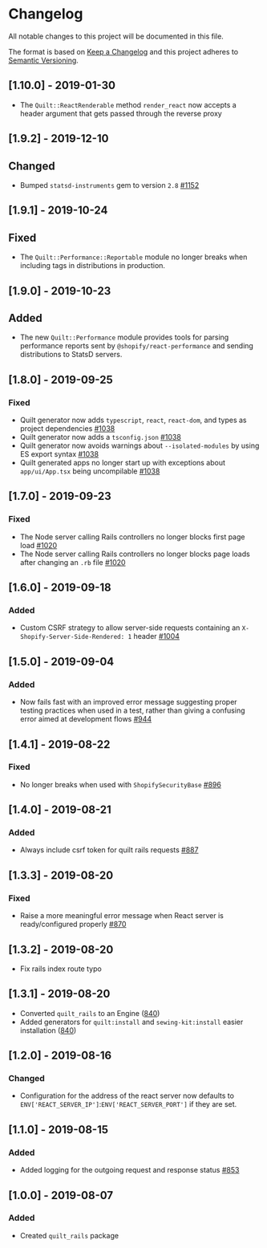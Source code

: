 # Changelog

All notable changes to this project will be documented in this file.

The format is based on [Keep a Changelog](http://keepachangelog.com/en/1.0.0/)
and this project adheres to [Semantic Versioning](http://semver.org/spec/v2.0.0.html).

<!-- ## Unreleased -->

## [1.10.0] - 2019-01-30

- The `Quilt::ReactRenderable` method `render_react` now accepts a header argument that gets passed through the reverse proxy

## [1.9.2] - 2019-12-10

## Changed

- Bumped `statsd-instruments` gem to version `2.8` [#1152](https://github.com/Shopify/quilt/pull/1152)

## [1.9.1] - 2019-10-24

## Fixed

- The `Quilt::Performance::Reportable` module no longer breaks when including tags in distributions in production.

## [1.9.0] - 2019-10-23

## Added

- The new `Quilt::Performance` module provides tools for parsing performance reports sent by `@shopify/react-performance` and sending distributions to StatsD servers.

## [1.8.0] - 2019-09-25

### Fixed

- Quilt generator now adds `typescript`, `react`, `react-dom`, and types as project dependencies [#1038](https://github.com/Shopify/quilt/pull/1038)
- Quilt generator now adds a `tsconfig.json` [#1038](https://github.com/Shopify/quilt/pull/1038)
- Quilt generator now avoids warnings about `--isolated-modules` by using ES export syntax [#1038](https://github.com/Shopify/quilt/pull/1038)
- Quilt generated apps no longer start up with exceptions about `app/ui/App.tsx` being uncompilable [#1038](https://github.com/Shopify/quilt/pull/1038)

## [1.7.0] - 2019-09-23

### Fixed

- The Node server calling Rails controllers no longer blocks first page load [#1020](https://github.com/Shopify/quilt/pull/1020)
- The Node server calling Rails controllers no longer blocks page loads after changing an `.rb` file [#1020](https://github.com/Shopify/quilt/pull/1020)

## [1.6.0] - 2019-09-18

### Added

- Custom CSRF strategy to allow server-side requests containing an `X-Shopify-Server-Side-Rendered: 1` header [#1004](https://github.com/Shopify/quilt/pull/1004)

## [1.5.0] - 2019-09-04

### Added

- Now fails fast with an improved error message suggesting proper testing practices when used in a test, rather than giving a confusing error aimed at development flows [#944](https://github.com/Shopify/quilt/pull/944)

## [1.4.1] - 2019-08-22

### Fixed

- No longer breaks when used with `ShopifySecurityBase` [#896](https://github.com/Shopify/quilt/pull/896)

## [1.4.0] - 2019-08-21

### Added

- Always include csrf token for quilt rails requests [#887](https://github.com/Shopify/quilt/pull/887)

## [1.3.3] - 2019-08-20

### Fixed

- Raise a more meaningful error message when React server is ready/configured properly [#870](https://github.com/Shopify/quilt/pull/870)

## [1.3.2] - 2019-08-20

- Fix rails index route typo

## [1.3.1] - 2019-08-20

- Converted `quilt_rails` to an Engine ([840](https://github.com/Shopify/quilt/pull/840))
- Added generators for `quilt:install` and `sewing-kit:install` easier installation ([840](https://github.com/Shopify/quilt/pull/840))

## [1.2.0] - 2019-08-16

### Changed

- Configuration for the address of the react server now defaults to `ENV['REACT_SERVER_IP']`:`ENV['REACT_SERVER_PORT']` if they are set.

## [1.1.0] - 2019-08-15

### Added

- Added logging for the outgoing request and response status [#853](https://github.com/Shopify/quilt/pull/853)

## [1.0.0] - 2019-08-07

### Added

- Created `quilt_rails` package
